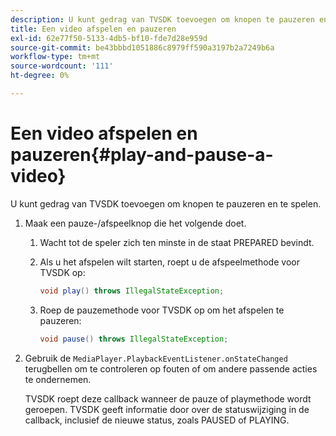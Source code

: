 ```yaml
---
description: U kunt gedrag van TVSDK toevoegen om knopen te pauzeren en te spelen.
title: Een video afspelen en pauzeren
exl-id: 62e77f50-5133-4db5-bf10-fde7d28e959d
source-git-commit: be43bbbd1051886c8979ff590a3197b2a7249b6a
workflow-type: tm+mt
source-wordcount: '111'
ht-degree: 0%

---
```


# Een video afspelen en pauzeren{#play-and-pause-a-video}

U kunt gedrag van TVSDK toevoegen om knopen te pauzeren en te spelen.

1. Maak een pauze-/afspeelknop die het volgende doet.
   1. Wacht tot de speler zich ten minste in de staat PREPARED bevindt.
   1. Als u het afspelen wilt starten, roept u de afspeelmethode voor TVSDK op:

      ```java
      void play() throws IllegalStateException;
      ```

   1. Roep de pauzemethode voor TVSDK op om het afspelen te pauzeren:

      ```java
      void pause() throws IllegalStateException;
      ```

1. Gebruik de `MediaPlayer.PlaybackEventListener.onStateChanged` terugbellen om te controleren op fouten of om andere passende acties te ondernemen.

   TVSDK roept deze callback wanneer de pauze of playmethode wordt geroepen. TVSDK geeft informatie door over de statuswijziging in de callback, inclusief de nieuwe status, zoals PAUSED of PLAYING.
